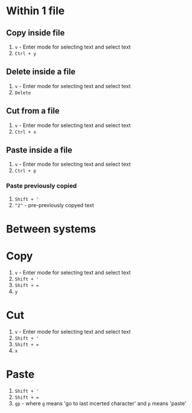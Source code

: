 #                  Within 1 file

##                 Copy inside file

1. `v` - Enter mode for selecting text and select text
2. `Ctrl + y`

##                 Delete inside a file

1. `v` - Enter mode for selecting text and select text
2. `Delete`

##                 Cut from a file

1. `v` - Enter mode for selecting text and select text
2. `Ctrl + x`

##                Paste inside a file

1. `v` - Enter mode for selecting text and select text
2. `Ctrl + p`

###                Paste previously copied

1. `Shift + '`
2. `^2^` - pre-previously copyed text








#                  Between systems

#                  Copy

1. `v` - Enter mode for selecting text and select text
2. `Shift + '`
3. `Shift + =`
4. `y`

#                  Cut

1. `v` - Enter mode for selecting text and select text
2. `Shift + '`
3. `Shift + =`
4. `x`

#                  Paste

1. `Shift + '`
2. `Shift + =`
3. `gp` - where `g` means 'go to last incerted character' and `p` means 'paste'
